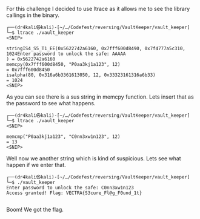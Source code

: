 For this challenge I decided to use ltrace as it allows me to see the library callings in the binary. 

```
┌──(dr4kali㉿kali)-[~/…/Codefest/reversing/VaultKeeper/vault_keeper]
└─$ ltrace ./vault_keeper
<SNIP>

stringIS4_S5_T1_EE(0x5622742a6160, 0x7fff600d8490, 0x7f4777a5c310, 1024Enter password to unlock the safe: AAAAA
) = 0x5622742a6160
memcpy(0x7fff600d8450, "P0aa3kj1a123", 12)                                                                                                       = 0x7fff600d8450
isalpha(80, 0x316a6b3361613050, 12, 0x33323161316a6b33)                                                                                          = 1024
<SNIP>                                                           
```

As you can see there is a sus string in memcpy function. Lets  insert that as the password to see what happens.
```
┌──(dr4kali㉿kali)-[~/…/Codefest/reversing/VaultKeeper/vault_keeper]
└─$ ltrace ./vault_keeper
<SNIP>

memcmp("P0aa3kj1a123", "C0nn3xw1n123", 12)                                                                                                       = 13
<SNIP>          
```

Well now we another string which is kind of suspicious. Lets see what  happen if we enter that.

```
┌──(dr4kali㉿kali)-[~/…/Codefest/reversing/VaultKeeper/vault_keeper]
└─$ ./vault_keeper 
Enter password to unlock the safe: C0nn3xw1n123
Access granted! Flag: VECTRA{S3cure_Fl@g_F0und_1t}
                                                   
```

Boom! We got the flag.